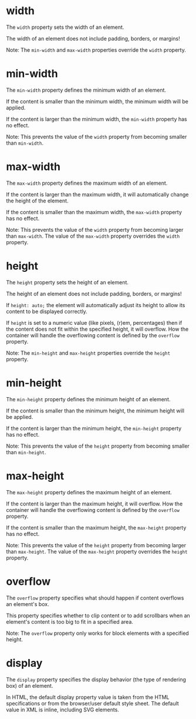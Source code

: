 # width
The `width` property sets the width of an element.

The width of an element does not include padding, borders, or margins!

Note: The `min-width` and `max-width` properties override the `width` property.

# min-width
The `min-width` property defines the minimum width of an element.

If the content is smaller than the minimum width, the minimum width will be applied.

If the content is larger than the minimum width, the `min-width` property has no effect.

Note: This prevents the value of the `width` property from becoming smaller than `min-width`.

# max-width
The `max-width` property defines the maximum width of an element.

If the content is larger than the maximum width, it will automatically change the height of the element.

If the content is smaller than the maximum width, the `max-width` property has no effect.

Note: This prevents the value of the `width` property from becoming larger than `max-width`. The value of the `max-width` property overrides the `width` property.

# height
The `height` property sets the height of an element.

The height of an element does not include padding, borders, or margins!

If `height: auto;` the element will automatically adjust its height to allow its content to be displayed correctly.

If `height` is set to a numeric value (like pixels, (r)em, percentages) then if the content does not fit within the specified height, it will overflow. How the container will handle the overflowing content is defined by the `overflow` property.

Note: The `min-height` and `max-height` properties override the `height` property.

# min-height
The `min-height` property defines the minimum height of an element.

If the content is smaller than the minimum height, the minimum height will be applied.

If the content is larger than the minimum height, the `min-height` property has no effect.

Note: This prevents the value of the `height` property from becoming smaller than `min-height`.

# max-height
The `max-height` property defines the maximum height of an element.

If the content is larger than the maximum height, it will overflow. How the container will handle the overflowing content is defined by the `overflow` property.

If the content is smaller than the maximum height, the `max-height` property has no effect.

Note: This prevents the value of the `height` property from becoming larger than `max-height`. The value of the `max-height` property overrides the `height` property.

# overflow
The `overflow` property specifies what should happen if content overflows an element's box.

This property specifies whether to clip content or to add scrollbars when an element's content is too big to fit in a specified area.

Note: The `overflow` property only works for block elements with a specified height.

# display
The `display` property specifies the display behavior (the type of rendering box) of an element.

In HTML, the default display property value is taken from the HTML specifications or from the browser/user default style sheet. The default value in XML is inline, including SVG elements.

